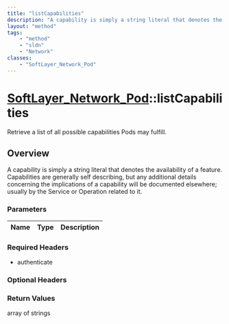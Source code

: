 ```yaml
---
title: "listCapabilities"
description: "A capability is simply a string literal that denotes the availability of a feature. Capabilities are generally self desc... "
layout: "method"
tags:
    - "method"
    - "sldn"
    - "Network"
classes:
    - "SoftLayer_Network_Pod"
---
```

# [SoftLayer_Network_Pod](/reference/services/SoftLayer_Network_Pod)::listCapabilities

Retrieve a list of all possible capabilities Pods may fulfill.


## Overview 
A capability is simply a string literal that denotes the availability of a feature. Capabilities are generally self describing, but any additional details concerning the implications of a capability will be documented elsewhere; usually by the Service or Operation related to it. 

### Parameters 
|Name | Type | Description |
| --- | --- | --- |


### Required Headers
* authenticate

### Optional Headers

### Return Values
array of strings

